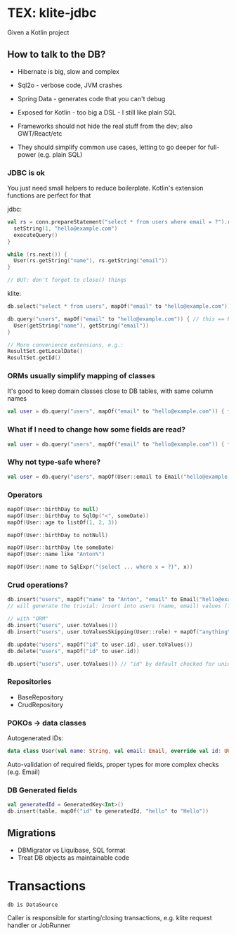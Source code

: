 # TEX: klite-jdbc

Given a Kotlin project

## How to talk to the DB?

* Hibernate is big, slow and complex
* Sql2o - verbose code, JVM crashes
* Spring Data - generates code that you can't debug
* Exposed for Kotlin - too big a DSL - I still like plain SQL

* Frameworks should not hide the real stuff from the dev; also GWT/React/etc
* They should simplify common use cases, letting to go deeper for full-power (e.g. plain SQL)

### JDBC is ok

You just need small helpers to reduce boilerplate.
Kotlin's extension functions are perfect for that

jdbc:
```kotlin
val rs = conn.prepareStatement("select * from users where email = ?").run {
  setString(1, "hello@example.com")
  executeQuery()
}

while (rs.next()) {
  User(rs.getString("name"), rs.getString("email"))
}

// BUT: don't forget to close() things
```

klite:
```kotlin
db.select("select * from users", mapOf("email" to "hello@example.com"))

db.query("users", mapOf("email" to "hello@example.com")) { // this == ResultSet
  User(getString("name"), getString("email"))
}

// More convenience extensions, e.g.:
ResultSet.getLocalDate()
ResultSet.getId()
```

### ORMs usually simplify mapping of classes

It's good to keep domain classes close to DB tables, with same column names

```kotlin
val user = db.query("users", mapOf("email" to "hello@example.com")) { fromValues<User>() }.first()
```


### What if I need to change how some fields are read?

```kotlin
val user = db.query("users", mapOf("email" to "hello@example.com")) { fromValues(User::role to Role.BACKOFFICE) }
```

### Why not type-safe where?

```kotlin
val user = db.query("users", mapOf(User::email to Email("hello@example.com"))) { fromValues() }
```

### Operators

```kotlin
mapOf(User::birthDay to null)
mapOf(User::birthDay to SqlOp("<", someDate))
mapOf(User::age to listOf(1, 2, 3))

mapOf(User::birthDay to notNull)

mapOf(User::birthDay lte someDate)
mapOf(User::name like "Anton%")

mapOf(User::name to SqlExpr("(select ... where x = ?)", x))
```

### Crud operations?

```kotlin
db.insert("users", mapOf("name" to "Anton", "email" to Email("hello@example.com")))
// will generate the trivial: insert into users (name, email) values (?, ?)

// with "ORM"
db.insert("users", user.toValues())
db.insert("users", user.toValuesSkipping(User::role) + mapOf("anything" to "else"))

db.update("users", mapOf("id" to user.id), user.toValues())
db.delete("users", mapOf("id" to user.id))

db.upsert("users", user.toValues()) // "id" by default checked for uniqueness
```

### Repositories

* BaseRepository
* CrudRepository

### POKOs -> data classes

Autogenerated IDs:

```kotlin
data class User(val name: String, val email: Email, override val id: UUID = randomUUID()): Entity
```

Auto-validation of required fields, proper types for more complex checks (e.g. Email)

### DB Generated fields

```kotlin
val generatedId = GeneratedKey<Int>()
db.insert(table, mapOf("id" to generatedId, "hello" to "Hello"))
```

## Migrations

* DBMigrator vs Liquibase, SQL format
* Treat DB objects as maintainable code

# Transactions

`db is DataSource`

Caller is responsible for starting/closing transactions, e.g. klite request handler or JobRunner
